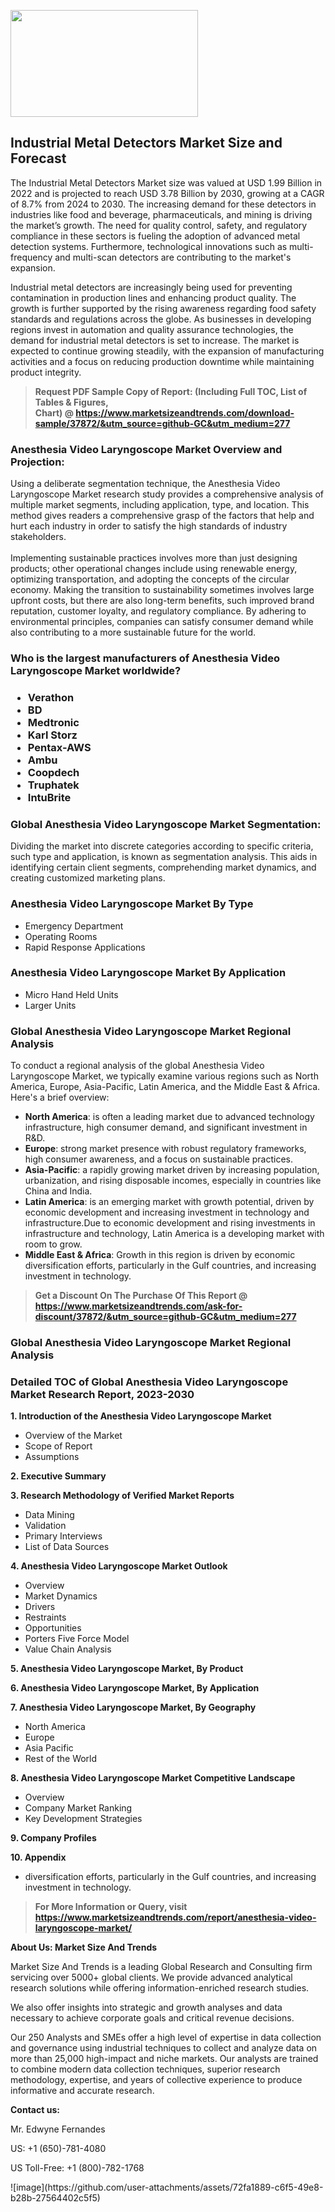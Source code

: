 <p><img class="alignnone size-medium wp-image-20088" src="https://ffe5etoiles.com/wp-content/uploads/2024/12/MST1-300x171.png" alt="" width="300" height="171" /></p><h2>Industrial Metal Detectors Market Size and Forecast</h2><p>The Industrial Metal Detectors Market size was valued at USD 1.99 Billion in 2022 and is projected to reach USD 3.78 Billion by 2030, growing at a CAGR of 8.7% from 2024 to 2030. The increasing demand for these detectors in industries like food and beverage, pharmaceuticals, and mining is driving the market’s growth. The need for quality control, safety, and regulatory compliance in these sectors is fueling the adoption of advanced metal detection systems. Furthermore, technological innovations such as multi-frequency and multi-scan detectors are contributing to the market's expansion.</p><p>Industrial metal detectors are increasingly being used for preventing contamination in production lines and enhancing product quality. The growth is further supported by the rising awareness regarding food safety standards and regulations across the globe. As businesses in developing regions invest in automation and quality assurance technologies, the demand for industrial metal detectors is set to increase. The market is expected to continue growing steadily, with the expansion of manufacturing activities and a focus on reducing production downtime while maintaining product integrity.</p></p><blockquote id="" class=""><strong>Request PDF Sample Copy of Report: (Including Full TOC, List of Tables &amp; Figures, Chart)&nbsp;@&nbsp;<strong><a href="https://www.marketsizeandtrends.com/download-sample/37872/&utm_source=github-GC&utm_medium=277" target="_blank">https://www.marketsizeandtrends.com/download-sample/37872/&utm_source=github-GC&utm_medium=277</a></strong></strong></blockquote><h3 id="" class="">Anesthesia Video Laryngoscope Market&nbsp;Overview and Projection:</h3><p id="" class="">Using a deliberate segmentation technique, the Anesthesia Video Laryngoscope Market research study provides a comprehensive analysis of multiple market segments, including application, type, and location. This method gives readers a comprehensive grasp of the factors that help and hurt each industry in order to satisfy the high standards of industry stakeholders. <br /> <br />Implementing sustainable practices involves more than just designing products; other operational changes include using renewable energy, optimizing transportation, and adopting the concepts of the circular economy. Making the transition to sustainability sometimes involves large upfront costs, but there are also long-term benefits, such improved brand reputation, customer loyalty, and regulatory compliance. By adhering to environmental principles, companies can satisfy consumer demand while also contributing to a more sustainable future for the world.</p><h3 id="" class="">Who is the largest manufacturers of&nbsp;Anesthesia Video Laryngoscope Market worldwide?</h3><h3 class=""><p><ul><li>Verathon </li><li> BD </li><li> Medtronic </li><li> Karl Storz </li><li> Pentax-AWS </li><li> Ambu </li><li> Coopdech </li><li> Truphatek </li><li> IntuBrite</li></ul></p></h3><h3 id="" class="">Global&nbsp;Anesthesia Video Laryngoscope Market Segmentation:</h3><p id="" class="">Dividing the market into discrete categories according to specific criteria, such type and application, is known as segmentation analysis. This aids in identifying certain client segments, comprehending market dynamics, and creating customized marketing plans.</p><h3 id="" class="">Anesthesia Video Laryngoscope Market&nbsp;By Type</h3><p><p><ul><li>Emergency Department </li><li> Operating Rooms </li><li> Rapid Response Applications</p></li></ul></p></p><h3 id="" class="">Anesthesia Video Laryngoscope Market&nbsp;By Application</h3><p class=""><p><ul><li>Micro Hand Held Units </li><li> Larger Units</li></ul></p></p><h3 id="" class="">Global Anesthesia Video Laryngoscope Market Regional Analysis</h3><p id="" class="">To conduct a regional analysis of the global Anesthesia Video Laryngoscope Market, we typically examine various regions such as North America, Europe, Asia-Pacific, Latin America, and the Middle East &amp; Africa. Here's a brief overview:</p><ul><li><strong>North America</strong>: is often a leading market due to advanced technology infrastructure, high consumer demand, and significant investment in R&amp;D.</li><li><strong>Europe</strong>: strong market presence with robust regulatory frameworks, high consumer awareness, and a focus on sustainable practices.</li><li><strong>Asia-Pacific</strong>: a rapidly growing market driven by increasing population, urbanization, and rising disposable incomes, especially in countries like China and India.</li><li><strong>Latin America</strong>: is an emerging market with growth potential, driven by economic development and increasing investment in technology and infrastructure.Due to economic development and rising investments in infrastructure and technology, Latin America is a developing market with room to grow.</li><li><strong>Middle East &amp; Africa</strong>: Growth in this region is driven by economic diversification efforts, particularly in the Gulf countries, and increasing investment in technology.</li></ul><blockquote id="" class=""><strong>Get a Discount On The Purchase Of This Report @ <strong><a href="https://www.marketsizeandtrends.com/ask-for-discount/37872/&utm_source=github-GC&utm_medium=277" target="_blank">https://www.marketsizeandtrends.com/ask-for-discount/37872/&utm_source=github-GC&utm_medium=277</a></strong></strong></blockquote><h3 id="" class="">Global Anesthesia Video Laryngoscope Market Regional Analysis</h3><h3 id="" class="">Detailed TOC of Global Anesthesia Video Laryngoscope Market Research Report, 2023-2030</h3><p id="" class=""><strong>1. Introduction of the Anesthesia Video Laryngoscope Market</strong></p><ul><li>Overview of the Market</li><li>Scope of Report</li><li>Assumptions</li></ul><p id="" class=""><strong>2. Executive Summary</strong></p><p id="" class=""><strong>3. Research Methodology of Verified Market Reports</strong></p><ul><li>Data Mining</li><li>Validation</li><li>Primary Interviews</li><li>List of Data Sources</li></ul><p id="" class=""><strong>4. Anesthesia Video Laryngoscope Market Outlook</strong></p><ul><li>Overview</li><li>Market Dynamics</li><li>Drivers</li><li>Restraints</li><li>Opportunities</li><li>Porters Five Force Model</li><li>Value Chain Analysis</li></ul><p id="" class=""><strong>5. Anesthesia Video Laryngoscope Market, By Product</strong></p><p id="" class=""><strong>6. Anesthesia Video Laryngoscope Market, By Application</strong></p><p id="" class=""><strong>7. Anesthesia Video Laryngoscope Market, By Geography</strong></p><ul><li>North America</li><li>Europe</li><li>Asia Pacific</li><li>Rest of the World</li></ul><p id="" class=""><strong>8. Anesthesia Video Laryngoscope Market Competitive Landscape</strong></p><ul><li>Overview</li><li>Company Market Ranking</li><li>Key Development Strategies</li></ul><p id="" class=""><strong>9. Company Profiles</strong></p><p id="" class=""><strong>10. Appendix</strong></p><ul><li>diversification efforts, particularly in the Gulf countries, and increasing investment in technology.</li></ul><blockquote id="" class=""><strong>For More Information or Query, visit <strong><strong><a href="https://www.marketsizeandtrends.com/report/anesthesia-video-laryngoscope-market/" target="_blank">https://www.marketsizeandtrends.com/report/anesthesia-video-laryngoscope-market/</a></strong></strong></strong></blockquote><p id="" class=""><strong>About Us: Market Size And Trends</strong></p><p id="" class="">Market Size And Trends is a leading Global Research and Consulting firm servicing over 5000+ global clients. We provide advanced analytical research solutions while offering information-enriched research studies.</p><p id="" class="">We also offer insights into strategic and growth analyses and data necessary to achieve corporate goals and critical revenue decisions.</p><p id="" class="">Our 250 Analysts and SMEs offer a high level of expertise in data collection and governance using industrial techniques to collect and analyze data on more than 25,000 high-impact and niche markets. Our analysts are trained to combine modern data collection techniques, superior research methodology, expertise, and years of collective experience to produce informative and accurate research.</p><p id="" class=""><strong>Contact us:</strong></p><p id="" class="">Mr. Edwyne Fernandes</p><p id="" class="">US: +1 (650)-781-4080</p><p id="" class="">US Toll-Free: +1 (800)-782-1768</p>
![image](https://github.com/user-attachments/assets/72fa1889-c6f5-49e8-b28b-27564402c5f5)

